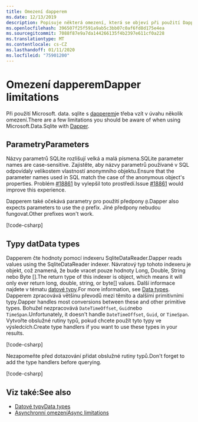 ```yaml
---
title: Omezení dapperem
ms.date: 12/13/2019
description: Popisuje některá omezení, která se objeví při použití Dapperem.
ms.openlocfilehash: 396507f25f591a9ab5c3bb07c0af6fd8d175e4ea
ms.sourcegitcommit: 7088f87e9a7da144266135f4b2397e611cf0a228
ms.translationtype: MT
ms.contentlocale: cs-CZ
ms.lasthandoff: 01/11/2020
ms.locfileid: "75901200"
---
```

# <a name="dapper-limitations"></a><span data-ttu-id="ebe15-103">Omezení dapperem</span><span class="sxs-lookup"><span data-stu-id="ebe15-103">Dapper limitations</span></span>

<span data-ttu-id="ebe15-104">Při použití Microsoft. data. sqlite s [dapperem](https://stackexchange.github.io/Dapper/)je třeba vzít v úvahu několik omezení.</span><span class="sxs-lookup"><span data-stu-id="ebe15-104">There are a few limitations you should be aware of when using Microsoft.Data.Sqlite with [Dapper](https://stackexchange.github.io/Dapper/).</span></span>

## <a name="parameters"></a><span data-ttu-id="ebe15-105">Parametry</span><span class="sxs-lookup"><span data-stu-id="ebe15-105">Parameters</span></span>

<span data-ttu-id="ebe15-106">Názvy parametrů SQLite rozlišují velká a malá písmena.</span><span class="sxs-lookup"><span data-stu-id="ebe15-106">SQLite parameter names are case-sensitive.</span></span> <span data-ttu-id="ebe15-107">Zajistěte, aby názvy parametrů používané v SQL odpovídaly velikostem vlastností anonymního objektu.</span><span class="sxs-lookup"><span data-stu-id="ebe15-107">Ensure that the parameter names used in SQL match the case of the anonymous object's properties.</span></span> <span data-ttu-id="ebe15-108">Problém [#18861](https://github.com/dotnet/efcore/issues/18861) by vylepšil toto prostředí.</span><span class="sxs-lookup"><span data-stu-id="ebe15-108">Issue [#18861](https://github.com/dotnet/efcore/issues/18861) would improve this experience.</span></span>

<span data-ttu-id="ebe15-109">Dapperem také očekává parametry pro použití předpony `@`.</span><span class="sxs-lookup"><span data-stu-id="ebe15-109">Dapper also expects parameters to use the `@` prefix.</span></span> <span data-ttu-id="ebe15-110">Jiné předpony nebudou fungovat.</span><span class="sxs-lookup"><span data-stu-id="ebe15-110">Other prefixes won't work.</span></span>

[!code-csharp[](../../../../samples/snippets/standard/data/sqlite/DapperSample/Program.cs?name=snippet_Parameter)]

## <a name="data-types"></a><span data-ttu-id="ebe15-111">Typy dat</span><span class="sxs-lookup"><span data-stu-id="ebe15-111">Data types</span></span>

<span data-ttu-id="ebe15-112">Dapperem čte hodnoty pomocí indexeru SqliteDataReader.</span><span class="sxs-lookup"><span data-stu-id="ebe15-112">Dapper reads values using the SqliteDataReader indexer.</span></span> <span data-ttu-id="ebe15-113">Návratový typ tohoto indexeru je objekt, což znamená, že bude vracet pouze hodnoty Long, Double, String nebo Byte [].</span><span class="sxs-lookup"><span data-stu-id="ebe15-113">The return type of this indexer is object, which means it will only ever return long, double, string, or byte[] values.</span></span> <span data-ttu-id="ebe15-114">Další informace najdete v tématu [datové typy](types.md).</span><span class="sxs-lookup"><span data-stu-id="ebe15-114">For more information, see [Data types](types.md).</span></span> <span data-ttu-id="ebe15-115">Dapperem zpracovává většinu převodů mezi těmito a dalšími primitivními typy.</span><span class="sxs-lookup"><span data-stu-id="ebe15-115">Dapper handles most conversions between these and other primitive types.</span></span> <span data-ttu-id="ebe15-116">Bohužel nezpracovává `DateTimeOffset`, `Guid`nebo `TimeSpan`.</span><span class="sxs-lookup"><span data-stu-id="ebe15-116">Unfortunately, it doesn't handle `DateTimeOffset`, `Guid`, or `TimeSpan`.</span></span> <span data-ttu-id="ebe15-117">Vytvořte obslužné rutiny typů, pokud chcete použít tyto typy ve výsledcích.</span><span class="sxs-lookup"><span data-stu-id="ebe15-117">Create type handlers if you want to use these types in your results.</span></span>

[!code-csharp[](../../../../samples/snippets/standard/data/sqlite/DapperSample/Program.cs?name=snippet_TypeHandlers)]

<span data-ttu-id="ebe15-118">Nezapomeňte před dotazování přidat obslužné rutiny typů.</span><span class="sxs-lookup"><span data-stu-id="ebe15-118">Don't forget to add the type handlers before querying.</span></span>

[!code-csharp[](../../../../samples/snippets/standard/data/sqlite/DapperSample/Program.cs?name=snippet_AddTypeHandlers)]

## <a name="see-also"></a><span data-ttu-id="ebe15-119">Viz také:</span><span class="sxs-lookup"><span data-stu-id="ebe15-119">See also</span></span>

* [<span data-ttu-id="ebe15-120">Datové typy</span><span class="sxs-lookup"><span data-stu-id="ebe15-120">Data types</span></span>](types.md)
* [<span data-ttu-id="ebe15-121">Asynchronní omezení</span><span class="sxs-lookup"><span data-stu-id="ebe15-121">Async limitations</span></span>](async.md)
